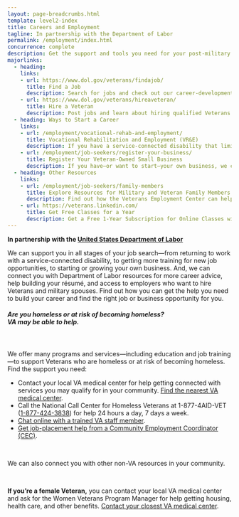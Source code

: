 ```yaml
---
layout: page-breadcrumbs.html
template: level2-index
title: Careers and Employment
tagline: In partnership with the Department of Labor
permalink: /employment/index.html
concurrence: complete
description: Get the support and tools you need for your post-military job search—including help building your resume, finding a job, and starting a new business.
majorlinks:
  - heading:
    links:
    - url: https://www.dol.gov/veterans/findajob/
      title: Find a Job
      description: Search for jobs and check out our career-development resources.
    - url: https://www.dol.gov/veterans/hireaveteran/
      title: Hire a Veteran
      description: Post jobs and learn about hiring qualified Veterans.
  - heading: Ways to Start a Career
    links:
    - url: /employment/vocational-rehab-and-employment/
      title: Vocational Rehabilitation and Employment (VR&E)
      description: If you have a service-connected disability that limits your ability to work or prevents you from working, find out if you can get VR&E benefits and services like help with exploring employment options and getting more training if required.
    - url: /employment/job-seekers/register-your-business/
      title: Register Your Veteran-Owned Small Business
      description: If you have—or want to start—your own business, we can help. Register to do business with VA and get support for your Veteran-owned small business.
  - heading: Other Resources
    links:
    - url: /employment/job-seekers/family-members
      title: Explore Resources for Military and Veteran Family Members
      description: Find out how the Veterans Employment Center can help spouses and other family members access valuable career resources.
    - url: https://veterans.linkedin.com/
      title: Get Free Classes for a Year
      description: Get a Free 1-Year Subscription for Online Classes with LinkedIn Learning from LinkedIn Premium
---
```


**In partnership with the [United States Department of Labor](https://www.dol.gov/vets/)**

<div class="usa-font-lead">

We can support you in all stages of your job search—from returning to work with a service-connected disability, to getting more training for new job opportunities, to starting or growing your own business. And, we can connect you with Department of Labor resources for more career advice, help building your résumé, and access to employers who want to hire Veterans and military spouses. Find out how you can get the help you need to build your career and find the right job or business opportunity for you.

</div>

<div class="va-alert usa-alert usa-alert-warning">
  <div class="usa-alert-body">
    <h5 class="va-alert-title">Are you homeless or at risk of becoming homeless?<br><a id="crisis-expander-link">VA may be able to help</a>.
    </h5>
    <div id="crisis-expander-content" class="expander-content expander-content-closed">
      <div class="expander-content-inner">
      <br>
        <p>We offer many programs and services—including education and job training—to support Veterans who are homeless or at risk of becoming homeless. Find the support you need: </p>
        <ul>
          <li>Contact your local VA medical center for help getting connected with services you may qualify for in your community. <a href="/facilities/">Find the nearest VA medical center</a>.</li>
          <li>Call the National Call Center for Homeless Veterans at 1-877-4AID-VET (<a href="tel:+18774243838">1-877-424-3838</a>) for help 24 hours a day, 7 days a week.</li>
          <li><a href="https://www.veteranscrisisline.net/ChatTermsOfService.aspx?account=Homeless%20Veterans%20Chat">Chat online with a trained VA staff member</a>.</li>
          <li><a href='http://www.va.gov/homeless/cec-contacts.asp'>Get job-placement help from a Community Employment Coordinator (CEC)</a>.</li>
        </ul>
<br>
<p>We can also connect you with other non-VA resources in your community.</p>
<br>
        <p><b>If you’re a female Veteran,</b> you can contact your local VA medical center and ask for the Women Veterans Program Manager for help getting housing, health care, and other benefits. <a href="/facilities/">Contact your closest VA medical center</a>.</p>
    </div>
  </div>
</div>

<script type="text/javascript">

  // Toggle the expandable crisis info
  document.getElementById('crisis-expander-link')
    .addEventListener('click', function () {
      document.getElementById('crisis-expander-content').classList.toggle('expander-content-closed');
    });
</script>
